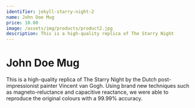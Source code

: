 ```yaml
---
identifier: jekyll-starry-night-2
name: John Doe Mug
price: 10.00
image: /assets/img/products/product2.jpg
description: This is a high-quality replica of The Starry Night
---
```


# John Doe Mug

This is a high-quality replica of The Starry Night by the Dutch post-impressionist painter Vincent van Gogh. Using brand new techniques such as magneto-reluctance and capacitive reactance, we were able to reproduce the original colours with a 99.99% accuracy.
